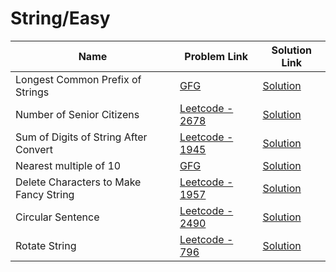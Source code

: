 # String/Easy


| Name       | Problem Link                       | Solution Link                      |
|--------------------|------------------------------------|-----------------------------------|
| Longest Common Prefix of Strings          | [GFG](https://www.geeksforgeeks.org/problems/longest-common-prefix-in-an-array5129/1)                | [Solution](https://github.com/moinhameed27/Ultimate-DSA/blob/main/String/Longest%20Common%20Prefix%20of%20Strings.cpp)              |
| Number of Senior Citizens          | [Leetcode - 2678](https://leetcode.com/problems/number-of-senior-citizens/description/)                | [Solution](https://github.com/moinhameed27/Ultimate-DSA/blob/main/String/Number%20of%20Senior%20Citizens.cpp)              |
| Sum of Digits of String After Convert          | [Leetcode - 1945](https://leetcode.com/problems/sum-of-digits-of-string-after-convert/description/)                | [Solution](https://github.com/moinhameed27/Ultimate-DSA/blob/main/String/Easy/Sum%20of%20Digits%20of%20String%20After%20Convert.cpp)              |
| Nearest multiple of 10          | [GFG](https://www.geeksforgeeks.org/problems/nearest-multiple-of-102437/1)                | [Solution](https://github.com/moinhameed27/Ultimate-DSA/blob/main/String/Easy/Nearest%20multiple%20of%2010.cpp)              |
| Delete Characters to Make Fancy String          | [Leetcode - 1957](https://leetcode.com/problems/delete-characters-to-make-fancy-string/description/)                | [Solution](https://github.com/moinhameed27/Ultimate-DSA/blob/main/String/Easy/Delete%20Characters%20to%20Make%20Fancy%20String.cpp)              |
| Circular Sentence          | [Leetcode - 2490](https://leetcode.com/problems/circular-sentence/description/)                | [Solution](https://github.com/moinhameed27/Ultimate-DSA/blob/main/String/Easy/Circular%20Sentence.cpp)              |
| Rotate String          | [Leetcode - 796](https://leetcode.com/problems/rotate-string/description/)                | [Solution](https://github.com/moinhameed27/Ultimate-DSA/blob/main/String/Easy/Rotate%20String.cpp)              |